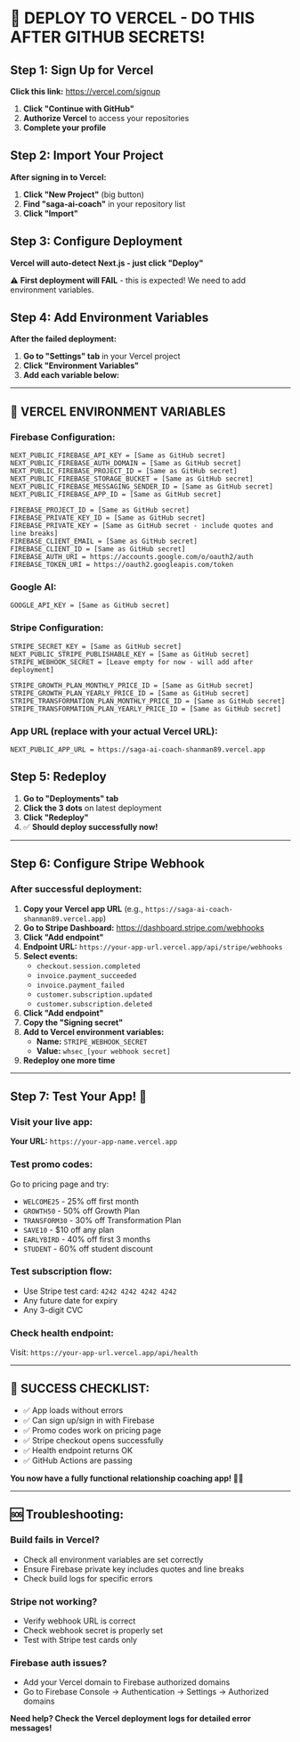 # 🚀 DEPLOY TO VERCEL - DO THIS AFTER GITHUB SECRETS!

## **Step 1: Sign Up for Vercel**
**Click this link:** https://vercel.com/signup

1. **Click "Continue with GitHub"**
2. **Authorize Vercel** to access your repositories
3. **Complete your profile**

## **Step 2: Import Your Project**
**After signing in to Vercel:**

1. **Click "New Project"** (big button)
2. **Find "saga-ai-coach"** in your repository list
3. **Click "Import"**

## **Step 3: Configure Deployment**
**Vercel will auto-detect Next.js - just click "Deploy"**

⚠️ **First deployment will FAIL** - this is expected! We need to add environment variables.

## **Step 4: Add Environment Variables**
**After the failed deployment:**

1. **Go to "Settings" tab** in your Vercel project
2. **Click "Environment Variables"**
3. **Add each variable below:**

---

## 🔐 **VERCEL ENVIRONMENT VARIABLES**

### **Firebase Configuration:**
```
NEXT_PUBLIC_FIREBASE_API_KEY = [Same as GitHub secret]
NEXT_PUBLIC_FIREBASE_AUTH_DOMAIN = [Same as GitHub secret]
NEXT_PUBLIC_FIREBASE_PROJECT_ID = [Same as GitHub secret]
NEXT_PUBLIC_FIREBASE_STORAGE_BUCKET = [Same as GitHub secret]
NEXT_PUBLIC_FIREBASE_MESSAGING_SENDER_ID = [Same as GitHub secret]
NEXT_PUBLIC_FIREBASE_APP_ID = [Same as GitHub secret]

FIREBASE_PROJECT_ID = [Same as GitHub secret]
FIREBASE_PRIVATE_KEY_ID = [Same as GitHub secret]
FIREBASE_PRIVATE_KEY = [Same as GitHub secret - include quotes and line breaks]
FIREBASE_CLIENT_EMAIL = [Same as GitHub secret]
FIREBASE_CLIENT_ID = [Same as GitHub secret]
FIREBASE_AUTH_URI = https://accounts.google.com/o/oauth2/auth
FIREBASE_TOKEN_URI = https://oauth2.googleapis.com/token
```

### **Google AI:**
```
GOOGLE_API_KEY = [Same as GitHub secret]
```

### **Stripe Configuration:**
```
STRIPE_SECRET_KEY = [Same as GitHub secret]
NEXT_PUBLIC_STRIPE_PUBLISHABLE_KEY = [Same as GitHub secret]
STRIPE_WEBHOOK_SECRET = [Leave empty for now - will add after deployment]

STRIPE_GROWTH_PLAN_MONTHLY_PRICE_ID = [Same as GitHub secret]
STRIPE_GROWTH_PLAN_YEARLY_PRICE_ID = [Same as GitHub secret]
STRIPE_TRANSFORMATION_PLAN_MONTHLY_PRICE_ID = [Same as GitHub secret]
STRIPE_TRANSFORMATION_PLAN_YEARLY_PRICE_ID = [Same as GitHub secret]
```

### **App URL (replace with your actual Vercel URL):**
```
NEXT_PUBLIC_APP_URL = https://saga-ai-coach-shanman89.vercel.app
```

## **Step 5: Redeploy**
1. **Go to "Deployments" tab**
2. **Click the 3 dots** on latest deployment
3. **Click "Redeploy"**
4. ✅ **Should deploy successfully now!**

---

## **Step 6: Configure Stripe Webhook**

### **After successful deployment:**

1. **Copy your Vercel app URL** (e.g., `https://saga-ai-coach-shanman89.vercel.app`)
2. **Go to Stripe Dashboard:** https://dashboard.stripe.com/webhooks
3. **Click "Add endpoint"**
4. **Endpoint URL:** `https://your-app-url.vercel.app/api/stripe/webhooks`
5. **Select events:**
   - `checkout.session.completed`
   - `invoice.payment_succeeded`
   - `invoice.payment_failed`
   - `customer.subscription.updated`
   - `customer.subscription.deleted`
6. **Click "Add endpoint"**
7. **Copy the "Signing secret"**
8. **Add to Vercel environment variables:**
   - **Name:** `STRIPE_WEBHOOK_SECRET`
   - **Value:** `whsec_[your webhook secret]`
9. **Redeploy one more time**

---

## **Step 7: Test Your App! 🎉**

### **Visit your live app:**
**Your URL:** `https://your-app-name.vercel.app`

### **Test promo codes:**
Go to pricing page and try:
- `WELCOME25` - 25% off first month
- `GROWTH50` - 50% off Growth Plan
- `TRANSFORM30` - 30% off Transformation Plan
- `SAVE10` - $10 off any plan
- `EARLYBIRD` - 40% off first 3 months
- `STUDENT` - 60% off student discount

### **Test subscription flow:**
- Use Stripe test card: `4242 4242 4242 4242`
- Any future date for expiry
- Any 3-digit CVC

### **Check health endpoint:**
Visit: `https://your-app-url.vercel.app/api/health`

---

## 🎯 **SUCCESS CHECKLIST:**

- ✅ App loads without errors
- ✅ Can sign up/sign in with Firebase
- ✅ Promo codes work on pricing page
- ✅ Stripe checkout opens successfully
- ✅ Health endpoint returns OK
- ✅ GitHub Actions are passing

**You now have a fully functional relationship coaching app! 🎉💕**

---

## 🆘 **Troubleshooting:**

### **Build fails in Vercel?**
- Check all environment variables are set correctly
- Ensure Firebase private key includes quotes and line breaks
- Check build logs for specific errors

### **Stripe not working?**
- Verify webhook URL is correct
- Check webhook secret is properly set
- Test with Stripe test cards only

### **Firebase auth issues?**
- Add your Vercel domain to Firebase authorized domains
- Go to Firebase Console → Authentication → Settings → Authorized domains

**Need help? Check the Vercel deployment logs for detailed error messages!**